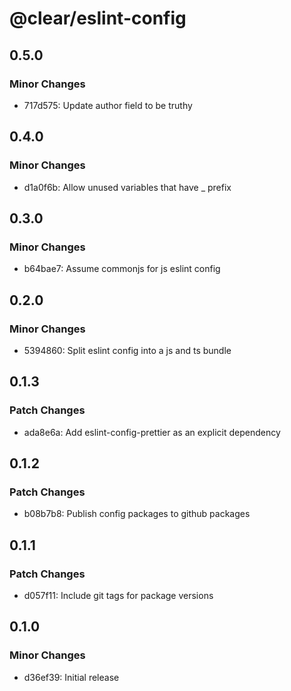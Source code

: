 # @clear/eslint-config

## 0.5.0

### Minor Changes

- 717d575: Update author field to be truthy

## 0.4.0

### Minor Changes

- d1a0f6b: Allow unused variables that have \_ prefix

## 0.3.0

### Minor Changes

- b64bae7: Assume commonjs for js eslint config

## 0.2.0

### Minor Changes

- 5394860: Split eslint config into a js and ts bundle

## 0.1.3

### Patch Changes

- ada8e6a: Add eslint-config-prettier as an explicit dependency

## 0.1.2

### Patch Changes

- b08b7b8: Publish config packages to github packages

## 0.1.1

### Patch Changes

- d057f11: Include git tags for package versions

## 0.1.0

### Minor Changes

- d36ef39: Initial release
